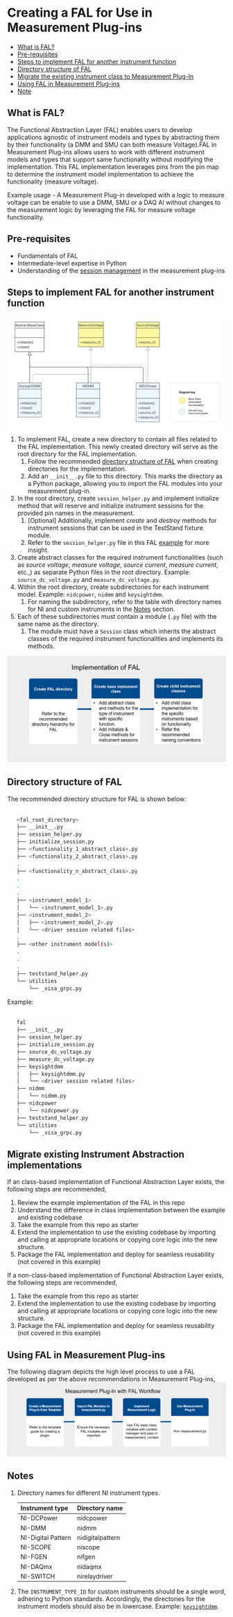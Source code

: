 # Creating a FAL for Use in Measurement Plug-ins

- [What is FAL?](#what-is-fal)
- [Pre-requisites](#pre-requisites)
- [Steps to implement FAL for another instrument function](#steps-to-implement-fal-for-another-instrument-function)
- [Directory structure of FAL](#directory-structure-of-fal)
- [Migrate the existing instrument class to Measurement Plug-In](#migrate-existing-instrument-abstraction-implementations)
- [Using FAL in Measurement Plug-ins](#using-fal-in-measurement-plug-ins)
- [Note](#notes)

## What is FAL?

The Functional Abstraction Layer (FAL) enables users to develop applications agnostic of instrument models and types by abstracting them by their functionality (a DMM and SMU can both measure Voltage).FAL in Measurement Plug-ins allows users to work with different instrument models and types that support same functionality without modifying the implementation. This FAL implementation leverages pins from the pin map to determine the instrument model implementation to achieve the functionality (measure voltage).

Example usage - A Measurement Plug-in developed with a logic to measure voltage can be enable to use a DMM, SMU or a DAQ AI without changes to the measurement logic by leveraging the FAL for measure voltage functionality.

## Pre-requisites

- Fundamentals of FAL
- Intermediate-level expertise in Python
- Understanding of the [session management](https://www.ni.com/docs/en-US/bundle/measurementplugins/page/session-management.html) in the measurement plug-ins

## Steps to implement FAL for another instrument function

![FAL Structure](<./Images/FAL/FAL Structure.png>)

1. To implement FAL, create a new directory to contain all files related to the FAL implementation. This newly created directory will serve as the root directory for the FAL implementation.
   1. Follow the recommended [directory structure of FAL](#directory-structure-of-fal) when creating
      directories for the implementation.
   2. Add an `__init__.py` file to this directory. This marks the directory as a Python package,
      allowing you to import the FAL modules into your measurement plug-in.
2. In the root directory, create `session_helper.py` and implement initialize method that will reserve and initialize
   instrument sessions for the provided pin names in the measurement.
   1. [Optional] Additionally, implement *create* and *destroy* methods for instrument sessions that can
      be used in the TestStand fixture module.
   2. Refer to the `session_helper.py` file in this FAL
   [example](https://github.com/NI-Measurement-Plug-Ins/abstraction-layer-python/blob/main/source/measurements/source_measure_dc_voltage_fal/fal)
   for more insight.
4. Create abstract classes for the required instrument functionalities (such as *source voltage*,
   *measure voltage*, *source current*, *measure current*, etc.,) as separate Python files in the root
   directory. Example: `source_dc_voltage.py` and `measure_dc_voltage.py`.
5. Within the root directory, create subdirectories for each instrument model. Example: `nidcpower`, `nidmm` and `keysightdmm`.
   1. For naming the subdirectory, refer to the table with directory names for NI and custom
   instruments in the [Notes](#notes) section.
6. Each of these subdirectories must contain a module (`.py` file) with the same name as the
   directory.
   1. The module must have a `Session` class which inherits the abstract classes of the required
      instrument functionalities and implements its methods.

![FAL Implementation](<./Images/FAL/FAL Implementation.png>)

## Directory structure of FAL

The recommended directory structure for FAL is shown below:

``` bash

   <fal_root_directory>
   ├── __init__.py
   ├── session_helper.py
   ├── initialize_session.py
   ├── <functionality_1_abstract_class>.py
   ├── <functionality_2_abstract_class>.py
   .
   ├── <functionality_n_abstract_class>.py
   .
   .
   .
   ├── <instrument_model_1>
   │   └── <instrument_model_1>.py
   ├── <instrument_model_2>
   │   ├── <instrument_model_2>.py
   │   └── <driver session related files>
   .
   ├── <other instrument model(s)>
   .
   .
   .
   ├── teststand_helper.py
   └── utilities
       └── _visa_grpc.py

```

Example:

``` bash

   fal
   ├── __init__.py
   ├── session_helper.py
   ├── initialize_session.py
   ├── source_dc_voltage.py
   ├── measure_dc_voltage.py
   ├── keysightdmm
   │   ├── keysightdmm.py
   │   └── <driver session related files>
   ├── nidmm
   │   └── nidmm.py
   ├── nidcpower
   │   └── nidcpower.py
   ├── teststand_helper.py
   └── utilities
       └── _visa_grpc.py

```

## Migrate existing Instrument Abstraction implementations

If an class-based implementation of Functional Abstraction Layer exists, the following steps are recommended,
1. Review the example implementation of the FAL in this repo
1. Understand the difference in class implementation between the example and existing codebase
1. Take the example from this repo as starter
1. Extend the implementation to use the existing codebase by importing and calling at appropriate locations or copying core logic into the new structure.
1. Package the FAL implementation and deploy for seamless reusability (not covered in this example)

If a non-class-based implementation of Functional Abstraction Layer exists, the following steps are recommended,
1. Take the example from this repo as starter
1. Extend the implementation to use the existing codebase by importing and calling at appropriate locations or copying core logic into the new structure.
1. Package the FAL implementation and deploy for seamless reusability (not covered in this example)

## Using FAL in Measurement Plug-ins
The following diagram depicts the high level process to use a FAL developed as per the above recommendations in Measurement Plug-ins,
![Measurement Plug-in Workflow](<./Images/FAL/Measurement with FAL workflow.png>)

## Notes

1. Directory names for different NI instrument types.

   Instrument type | Directory name
   --- | ---
   NI-DCPower | nidcpower
   NI-DMM | nidmm
   NI-Digital Pattern | nidigitalpattern
   NI-SCOPE | niscope
   NI-FGEN | nifgen
   NI-DAQmx | nidaqmx
   NI-SWITCH | nirelaydriver

2. The `INSTRUMENT_TYPE_ID` for custom instruments should be a single word, adhering to Python standards.
   Accordingly, the directories for the instrument models should also be in lowercase. Example:
   [`keysightdmm`](../source/measurements/source_measure_dc_voltage_fal/fal/keysightdmm/keysightdmm.py).

